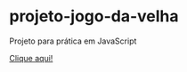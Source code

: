 # projeto-jogo-da-velha
 Projeto para prática em JavaScript

 <p><a href="https://edmilsondmx.github.io/projeto-jogo-da-velha/" target="_blank">Clique aqui!</a></p>
